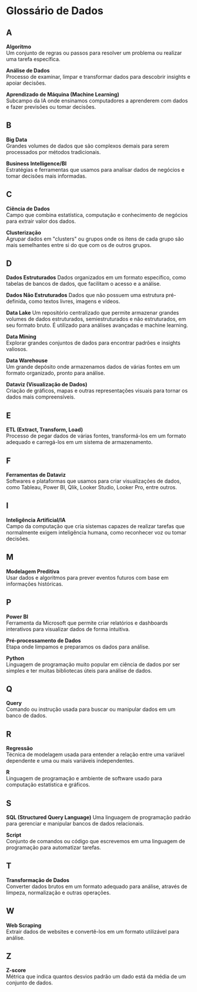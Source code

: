 # Glossário de Dados

## A

**Algoritmo**  
Um conjunto de regras ou passos para resolver um problema ou realizar uma tarefa específica.

**Análise de Dados**  
Processo de examinar, limpar e transformar dados para descobrir insights e apoiar decisões.

**Aprendizado de Máquina (Machine Learning)**  
Subcampo da IA onde ensinamos computadores a aprenderem com dados e fazer previsões ou tomar decisões.

## B

**Big Data**  
Grandes volumes de dados que são complexos demais para serem processados por métodos tradicionais.

**Business Intelligence/BI**  
Estratégias e ferramentas que usamos para analisar dados de negócios e tomar decisões mais informadas.

## C

**Ciência de Dados**  
Campo que combina estatística, computação e conhecimento de negócios para extrair valor dos dados.

**Clusterização**  
Agrupar dados em "clusters" ou grupos onde os itens de cada grupo são mais semelhantes entre si do que com os de outros grupos.

## D

**Dados Estruturados**
Dados organizados em um formato específico, como tabelas de bancos de dados, que facilitam o acesso e a análise.

**Dados Não Estruturados**
Dados que não possuem uma estrutura pré-definida, como textos livres, imagens e vídeos.

**Data Lake**
Um repositório centralizado que permite armazenar grandes volumes de dados estruturados, semiestruturados e não estruturados, em seu formato bruto. É utilizado para análises avançadas e machine learning.

**Data Mining**  
Explorar grandes conjuntos de dados para encontrar padrões e insights valiosos.

**Data Warehouse**  
Um grande depósito onde armazenamos dados de várias fontes em um formato organizado, pronto para análise.

**Dataviz (Visualização de Dados)**  
Criação de gráficos, mapas e outras representações visuais para tornar os dados mais compreensíveis.

## E

**ETL (Extract, Transform, Load)**  
Processo de pegar dados de várias fontes, transformá-los em um formato adequado e carregá-los em um sistema de armazenamento.

## F

**Ferramentas de Dataviz**  
Softwares e plataformas que usamos para criar visualizações de dados, como Tableau, Power BI, Qlik, Looker Studio, Looker Pro, entre outros.

## I

**Inteligência Artificial/IA**  
Campo da computação que cria sistemas capazes de realizar tarefas que normalmente exigem inteligência humana, como reconhecer voz ou tomar decisões.

## M

**Modelagem Preditiva**  
Usar dados e algoritmos para prever eventos futuros com base em informações históricas.

## P

**Power BI**  
Ferramenta da Microsoft que permite criar relatórios e dashboards interativos para visualizar dados de forma intuitiva.

**Pré-processamento de Dados**  
Etapa onde limpamos e preparamos os dados para análise.

**Python**  
Linguagem de programação muito popular em ciência de dados por ser simples e ter muitas bibliotecas úteis para análise de dados.

## Q

**Query**  
Comando ou instrução usada para buscar ou manipular dados em um banco de dados.

## R

**Regressão**  
Técnica de modelagem usada para entender a relação entre uma variável dependente e uma ou mais variáveis independentes.

**R**  
Linguagem de programação e ambiente de software usado para computação estatística e gráficos.

## S

**SQL (Structured Query Language)**
Uma linguagem de programação padrão para gerenciar e manipular bancos de dados relacionais.

**Script**  
Conjunto de comandos ou código que escrevemos em uma linguagem de programação para automatizar tarefas.

## T

**Transformação de Dados**  
Converter dados brutos em um formato adequado para análise, através de limpeza, normalização e outras operações.

## W

**Web Scraping**  
Extrair dados de websites e convertê-los em um formato utilizável para análise.

## Z

**Z-score**  
Métrica que indica quantos desvios padrão um dado está da média de um conjunto de dados.